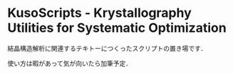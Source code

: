 # KusoScripts - Krystallography Utilities for Systematic Optimization

結晶構造解析に関連するテキトーにつくったスクリプトの置き場です．

使い方は暇があって気が向いたら加筆予定．

